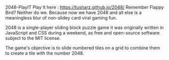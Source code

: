 
2048-PlayIT
Play It here : https://tusharz.github.io/2048/
Remember Flappy Bird? Neither do we. Because now we have 2048 and all else is a meaningless blur of non-slidey card viral gaming fun.

2048 is a single-player sliding block puzzle game it was originally written in JavaScript and CSS during a weekend, as free and open-source software subject to the MIT license. 

The game's objective is to slide numbered tiles on a grid to combine them to create a tile with the number 2048.

